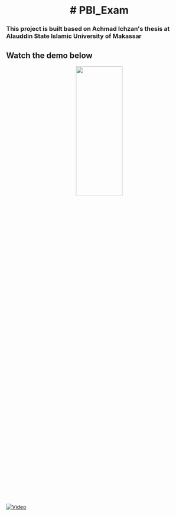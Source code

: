 <h1 align="center">
    # PBI_Exam
</h1>

### This project is built based on Achmad Ichzan's thesis at Alauddin State Islamic University of Makassar

## Watch the demo below

<p align="center">
    <img src="https://github.com/achmadichzan/PBI_Exam/assets/122871669/1d5c2c4b-a241-4c19-803a-bf0080c3c956" width="50%" height="30%">
</p>

[![Video](https://img.youtube.com/vi/_AO23gY6mXs/maxresdefault.jpg)](https://www.youtube.com/watch?v=_AO23gY6mXs)
